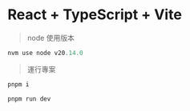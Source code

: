 # React + TypeScript + Vite
> node 使用版本
```js
nvm use node v20.14.0
```
> 運行專案
```js
pnpm i
```
```js
pnpm run dev
```